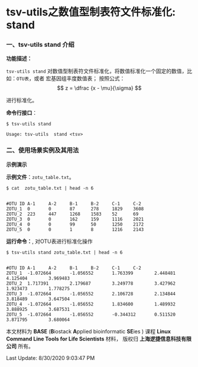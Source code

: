# tsv-utils之数值型制表符文件标准化:  stand

### 一、tsv-utils stand 介绍

**功能描述：**

`tsv-utils stand`  对数值型制表符文件标准化，将数值标准化一个固定的数值，比如：`OTU表`，或者 宏基因组丰度数值表； 按照公式：
$$
z =  \dfrac {x - \mu}{\sigma}
$$

进行标准化。

**命令行接口**：

    $ tsv-utils stand
    
    Usage: tsv-utils  stand <tsv>

### 二、使用场景实例及其用法

**示例演示**

**示例文件**：`zotu_table.txt`。


    $ cat  zotu_table.txt | head -n 6


    #OTU ID A-1     A-2     B-1     B-2     C-1     C-2
    ZOTU_1  0       0       87      278     1829    3608
    ZOTU_2  223     447     1268    1583    52      69
    ZOTU_3  0       0       162     159     1116    2021
    ZOTU_4  0       0       99      50      1250    2172
    ZOTU_5  0       0       1       8       1216    2143


**运行命令：**, 对OTU表进行标准化操作


    $ tsv-utils stand zotu_table.txt | head -n 6


    #OTU ID A-1     A-2     B-1     B-2     C-1     C-2
    ZOTU_1  -1.072664       -1.056552       1.763399        2.448481        4.125404        3.969483
    ZOTU_2  1.717391        2.179687        3.249778        3.427962        1.923473        1.778275
    ZOTU_3  -1.072664       -1.056552       2.106728        2.134844        3.818489        3.647504
    ZOTU_4  -1.072664       -1.056552       1.834600        1.489932        3.888925        3.687531
    ZOTU_5  -1.072664       -1.056552       -0.344312       0.511520        3.871795        3.680064



本文材料为 **BASE** (**B**iostack **A**pplied bioinformatic **SE**ies ) 课程 **Linux Command Line Tools for Life Scientists** 材料， 版权归 **上海逻捷信息科技有限公司** 所有。

Last Update: 8/30/2020 9:03:47 PM


